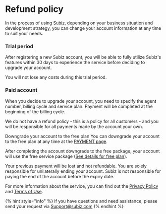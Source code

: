 # Refund policy

In the process of using Subiz, depending on your business situation and development strategy, you can change your account information at any time to suit your needs.

### Trial period 

After registering a new Subiz account, you will be able to fully utilize Subiz's features within 30 days to experience the service before deciding to upgrade your account.

You will not lose any costs during this trial period. 

### Paid account 

When you decide to upgrade your account, you need to specify the agent number, billing cycle and service plan. Payment will be completed at the beginning of the billing cycle.

We do not have a refund policy - this is a policy for all customers - and you will be responsible for all payments made by the account your own.

Downgrade your account to the free plan You can downgrade your account to the free plan at any time at the [PAYMENT page](https://app.subiz.com/payment-home).

After completing the account downgrade to the free package, your account will use the free service package \([See details for free plan](https://subiz.com/pricing.html)\).

Your previous payment will be lost and not refundable. You are solely responsible for unilaterally ending your account. Subiz is not responsible for paying the end of the account before the expiry date.

For more information about the service, you can find out the [Privacy Policy](https://subiz.com/privacy-policy.html) and [Terms of Use](https://subiz.com/terms-of-service.html).

{% hint style="info" %}
If you have questions and need assistance, please send your request via Support@subiz.com
{% endhint %}



